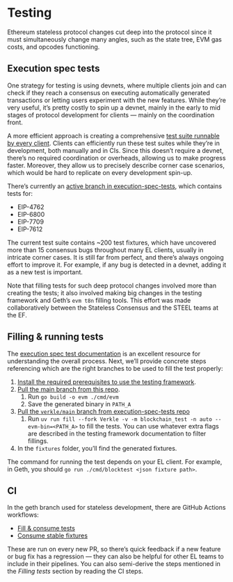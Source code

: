 # Testing

Ethereum stateless protocol changes cut deep into the protocol since it must simultaneously change many angles, such as the state tree, EVM gas costs, and opcodes functioning.

## Execution spec tests

One strategy for testing is using devnets, where multiple clients join and can check if they reach a consensus on executing automatically generated transactions or letting users experiment with the new features. While they’re very useful, it’s pretty costly to spin up a devnet, mainly in the early to mid stages of protocol development for clients — mainly on the coordination front.

A more efficient approach is creating a comprehensive [test suite runnable by every client](https://ethereum.github.io/execution-spec-tests/main/). Clients can efficiently run these test suites while they’re in development, both manually and in CIs. Since this doesn’t require a devnet, there’s no required coordination or overheads, allowing us to make progress faster. Moreover, they allow us to precisely describe corner case scenarios, which would be hard to replicate on every development spin-up.

There’s currently an [active branch in execution-spec-tests](https://github.com/ethereum/execution-spec-tests/tree/verkle/main/tests/verkle), which contains tests for:

- EIP-4762
- EIP-6800
- EIP-7709
- EIP-7612

The current test suite contains ~200 test fixtures, which have uncovered more than 15 consensus bugs throughout many EL clients, usually in intricate corner cases. It is still far from perfect, and there’s always ongoing effort to improve it. For example, if any bug is detected in a devnet, adding it as a new test is important.

Note that filling tests for such deep protocol changes involved more than creating the tests; it also involved making big changes in the testing framework and Geth’s `evm t8n` filling tools. This effort was made collaboratively between the Stateless Consensus and the STEEL teams at the EF.

## Filling & running tests

The [execution spec test documentation](https://ethereum.github.io/execution-spec-tests/main/filling_tests/) is an excellent resource for understanding the overall process. Next, we’ll provide concrete steps referencing which are the right branches to be used to fill the test properly:

1. [Install the required prerequisites to use the testing framework](https://ethereum.github.io/execution-spec-tests/main/getting_started/installation/).
2. [Pull the main branch from this repo](https://github.com/gballet/go-ethereum).
    1. Run `go build -o evm ./cmd/evm`
    2. Save the generated binary in `PATH_A`
3. [Pull the `verkle/main` branch from execution-spec-tests repo](https://github.com/ethereum/execution-spec-tests/tree/verkle/main)
    1. Run `uv run fill --fork Verkle -v -m blockchain_test -n auto --evm-bin=<PATH_A>` to fill the tests. You can use whatever extra flags are described in the testing framework documentation to filter fillings.
4. In the `fixtures` folder, you’ll find the generated fixtures.

The command for running the test depends on your EL client. For example, in Geth, you should `go run ./cmd/blocktest <json fixture path>`.

## CI

In the geth branch used for stateless development, there are GitHub Actions workflows:

- [Fill & consume tests](https://github.com/gballet/go-ethereum/blob/kaustinen-with-shapella/.github/workflows/spec-tests-branch.yml)
- [Consume stable fixtures](https://github.com/gballet/go-ethereum/blob/kaustinen-with-shapella/.github/workflows/stable-spec-tests.yml)

These are run on every new PR, so there’s quick feedback if a new feature or bug fix has a regression — they can also be helpful for other EL teams to include in their pipelines. You can also semi-derive the steps mentioned in the *Filling tests* section by reading the CI steps.
